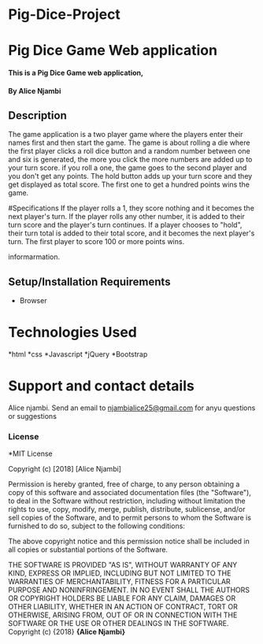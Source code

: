 # Pig-Dice-Project
# Pig Dice Game Web application
#### This is a Pig Dice Game web application, 
#### By **Alice Njambi**
## Description
The game application is a two player game where the players enter their names first and then start the game. 
The game is about rolling a die where the first player clicks a roll dice button and a random number between one and six is generated,
the more you click the more numbers are added up to your turn score. if you roll a one, the game goes to the second player and you don't
get any points. The hold button adds up your turn score and they get displayed as total score. The first one to get a hundred points wins the game.

#Specifications
If the player rolls a 1, they score nothing and it becomes the next player's turn.
If the player rolls any other number, it is added to their turn score and the player's turn continues.
If a player chooses to "hold", their turn total is added to their total score, and it becomes the next player's turn.
The first player to score 100 or more points wins.

informarmation.
## Setup/Installation Requirements
* Browser
# Technologies Used
*html
*css
*Javascript
*jQuery
*Bootstrap

# Support and contact details
Alice njambi.
Send an email to njambialice25@gmail.com for anyu questions or suggestions
### License
*MIT License

Copyright (c) [2018] [Alice Njambi]

Permission is hereby granted, free of charge, to any person obtaining a copy
of this software and associated documentation files (the "Software"), to deal
in the Software without restriction, including without limitation the rights
to use, copy, modify, merge, publish, distribute, sublicense, and/or sell
copies of the Software, and to permit persons to whom the Software is
furnished to do so, subject to the following conditions:

The above copyright notice and this permission notice shall be included in all
copies or substantial portions of the Software.

THE SOFTWARE IS PROVIDED "AS IS", WITHOUT WARRANTY OF ANY KIND, EXPRESS OR
IMPLIED, INCLUDING BUT NOT LIMITED TO THE WARRANTIES OF MERCHANTABILITY,
FITNESS FOR A PARTICULAR PURPOSE AND NONINFRINGEMENT. IN NO EVENT SHALL THE
AUTHORS OR COPYRIGHT HOLDERS BE LIABLE FOR ANY CLAIM, DAMAGES OR OTHER
LIABILITY, WHETHER IN AN ACTION OF CONTRACT, TORT OR OTHERWISE, ARISING FROM,
OUT OF OR IN CONNECTION WITH THE SOFTWARE OR THE USE OR OTHER DEALINGS IN THE
SOFTWARE.
Copyright (c) {2018} **{Alice Njambi}**
